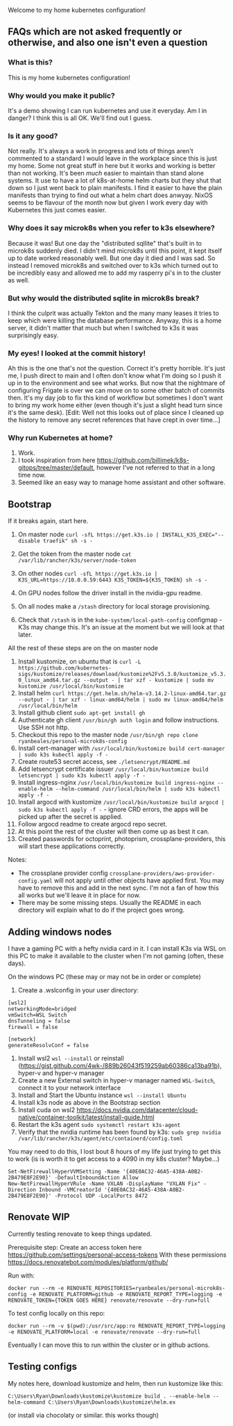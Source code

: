 Welcome to my home kubernetes configuration!

## FAQs which are not asked frequently or otherwise, and also one isn't even a question

### What is this?
This is my home kubernetes configuration!

### Why would you make it public?
It's a demo showing I can run kubernetes and use it everyday. Am I in danger? I think this is all OK. We'll find out I guess.

### Is it any good?
Not really. It's always a work in progress and lots of things aren't commented to a standard I would leave in the workplace since this is just my home. Some not great stuff in here but it works and working is better than not working. It's been _much_ easier to maintain than stand alone systems. It use to have a lot of k8s-at-home helm charts but they shut that down so I just went back to plain manifests. I find it easier to have the plain manifests than trying to find out what a helm chart does anwyay. NixOS seems to be flavour of the month now but given I work every day with Kubernetes this just comes easier.

### Why does it say microk8s when you refer to k3s elsewhere?
Because it was! But one day the "distributed sqllite" that's built in to microk8s suddenly died. I didn't mind microk8s until this point, it kept itself up to date worked reasonably well. But one day it died and I was sad. So instead I removed microk8s and switched over to k3s which turned out to be incredibly easy and allowed me to add my rasperry pi's in to the cluster as well. 

### But why would the distributed sqlite in microk8s break?
I think the culprit was actually Tekton and the many many leases it tries to keep which were killing the database performance. Anyway, this is a home server, it didn't matter that much but when I switched to k3s it was surprisingly easy.

### My eyes! I looked at the commit history!
Ah this is the one that's not the question. Correct it's pretty horrible. It's just me, I push direct to main and I often don't know what I'm doing so I push it up in to the environment and see what works. But now that the nightmare of configuring Frigate is over we can move on to some other batch of commits then. It's my day job to fix this kind of workflow but sometimes I don't want to bring my work home either (even though it's just a slight head turn since it's the same desk). [Edit: Well not this looks out of place since I cleaned up the history to remove any secret references that have crept in over time...]

### Why run Kubernetes at home?
1. Work.
1. I took inspiration from here https://github.com/billimek/k8s-gitops/tree/master/default, however I've not referred to that in a long time now.
1. Seemed like an easy way to manage home assistant and other software.

## Bootstrap
If it breaks again, start here.
1. On master node `curl -sfL https://get.k3s.io | INSTALL_K3S_EXEC="--disable traefik" sh -s -`
1. Get the token from the master node `cat /var/lib/rancher/k3s/server/node-token`

1. On other nodes `curl -sfL https://get.k3s.io | K3S_URL=https://10.0.0.59:6443 K3S_TOKEN=${K3S_TOKEN} sh -s -`
1. On GPU nodes follow the driver install in the nvidia-gpu readme.
1. On all nodes make a `/stash` directory for local storage provisioning.
1. Check that `/stash` is in the `kube-system/local-path-config` configmap - K3s may change this. It's an issue at the moment but we will look at that later.

All the rest of these steps are on the on master node
1. Install kustomize, on ubuntu that is `curl -L https://github.com/kubernetes-sigs/kustomize/releases/download/kustomize%2Fv5.3.0/kustomize_v5.3.0_linux_amd64.tar.gz --output - | tar xzf - kustomize | sudo mv kustomize /usr/local/bin/kustomize`
1. Install helm `curl https://get.helm.sh/helm-v3.14.2-linux-amd64.tar.gz --output - | tar xzf - linux-amd64/helm | sudo mv linux-amd64/helm /usr/local/bin/helm`
1. Install github client `sudo apt-get install gh`
1. Authenticate gh client `/usr/bin/gh auth login` and follow instructions. Use SSH not http.
1. Checkout this repo to the master node `/usr/bin/gh repo clone ryanbeales/personal-microk8s-config`
1. Install cert-manager with `/usr/local/bin/kustomize build cert-manager | sudo k3s kubectl apply -f -`
1. Create route53 secret access, see `./letsencrypt/README.md`
1. Add letsencrypt certificate issuer `/usr/local/bin/kustomize build letsencrypt | sudo k3s kubectl apply -f -`
1. Install ingress-nginx `/usr/local/bin/kustomize build ingress-nginx --enable-helm --helm-command /usr/local/bin/helm | sudo k3s kubectl apply -f -`
1. Install argocd with kustomize `/usr/local/bin/kustomize build argocd | sudo k3s kubectl apply -f -` - ignore CRD errors, the apps will be picked up after the secret is applied.
1. Follow argocd readme to create argocd repo secret.
1. At this point the rest of the cluster will then come up as best it can.
1. Created passwords for octoprint, photoprism, crossplane-providers, this will start these applications correctly.

Notes:
- The crossplane provider config `crossplane-providers/aws-provider-config.yaml` will not apply until other objects have applied first. You may have to remove this and add in the next sync. I'm not a fan of how this all works but we'll leave it in place for now.
- There may be some missing steps. Usually the README in each directory will explain what to do if the project goes wrong.

## Adding windows nodes
I have a gaming PC with a hefty nvidia card in it. I can install K3s via WSL on this PC to make it available to the cluster when I'm not gaming (often, these days).

On the windows PC (these may or may not be in order or complete)
1. Create a .wslconfig in your user directory:
```
[wsl2]
networkingMode=bridged
vmSwitch=WSL Switch
dnsTunneling = false
firewall = false

[network]
generateResolvConf = false
```
1. Install wsl2 `wsl --install` or reinstall (https://gist.github.com/4wk-/889b26043f519259ab60386ca13ba91b), hyper-v and hyper-v manager
1. Create a new External switch in hyper-v manager named `WSL-Switch`, connect it to your network interface
1. Install and Start the Ubuntu instance `wsl --install Ubuntu`
1. Install k3s node as above in the Bootstrap section
1. Install cuda on wsl2 https://docs.nvidia.com/datacenter/cloud-native/container-toolkit/latest/install-guide.html
1. Restart the k3s agent `sudo systemctl restart k3s-agent`
1. Verify that the nvidia runtime has been found by k3s: `sudo grep nvidia /var/lib/rancher/k3s/agent/etc/containerd/config.toml`

You may need to do this, I lost bout 8 hours of my life just trying to get this to work (is is worth it to get access to a 4090 in my k8s cluster? Maybe...)
```
Set-NetFirewallHyperVVMSetting -Name '{40E0AC32-46A5-438A-A0B2-2B479E8F2E90}' -DefaultInboundAction Allow
New-NetFirewallHyperVRule -Name VXLAN -DisplayName "VXLAN Fix" -Direction Inbound -VMCreatorId '{40E0AC32-46A5-438A-A0B2-2B479E8F2E90}' -Protocol UDP -LocalPorts 8472
```

## Renovate WIP
Currently testing renovate to keep things updated. 

Prerequisite step:
Create an access token here https://github.com/settings/personal-access-tokens With these permissions https://docs.renovatebot.com/modules/platform/github/

Run with:
```
docker run --rm -e RENOVATE_REPOSITORIES=ryanbeales/personal-microk8s-config -e RENOVATE_PLATFORM=github -e RENOVATE_REPORT_TYPE=logging -e RENOVATE_TOKEN={TOKEN GOES HERE} renovate/renovate --dry-run=full
```

To test config locally on this repo:
```
docker run --rm -v $(pwd):/usr/src/app:ro RENOVATE_REPORT_TYPE=logging -e RENOVATE_PLATFORM=local -e renovate/renovate --dry-run=full
```

Eventually I can move this to run within the cluster or in github actions.

## Testing configs
My notes here, download kustomize and helm, then run kustomize like this:
```
C:\Users\Ryan\Downloads\kustomize\kustomize build . --enable-helm --helm-command C:\Users\Ryan\Downloads\kustomize\helm.ex
```
(or install via chocolaty or similar. this works though)